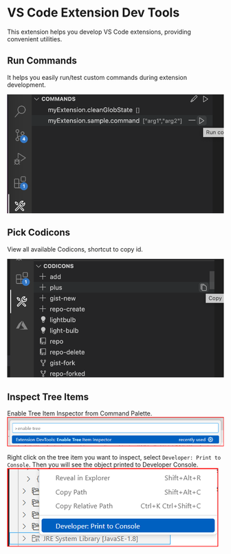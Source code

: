 # VS Code Extension Dev Tools

This extension helps you develop VS Code extensions, providing convenient utilities.

## Run Commands
It helps you easily run/test custom commands during extension development.

![commands](./images/commands.png)

## Pick Codicons
View all available Codicons, shortcut to copy id.

![codicons](./images/codicons.png)

## Inspect Tree Items
Enable Tree Item Inspector from Command Palette.
![Enable Inspector](images/enable-tree-item-inspector.png)

Right click on the tree item you want to inspect, select `Developer: Print to Console`. Then you will see the object printed to Developer Console.
![Inspect Tree Item](images/inspect-tree-item.png)
